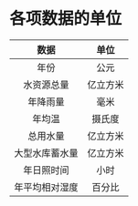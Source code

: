 # 各项数据的单位
| 数据 | 单位 |
| :-: | :--: |
| 年份 | 公元 |
| 水资源总量 | 亿立方米 |
| 年降雨量 | 毫米 |
| 年均温 | 摄氏度 |
| 总用水量 | 亿立方米 |
| 大型水库蓄水量 | 亿立方米 |
| 年日照时间 | 小时 |
| 年平均相对湿度 | 百分比 |